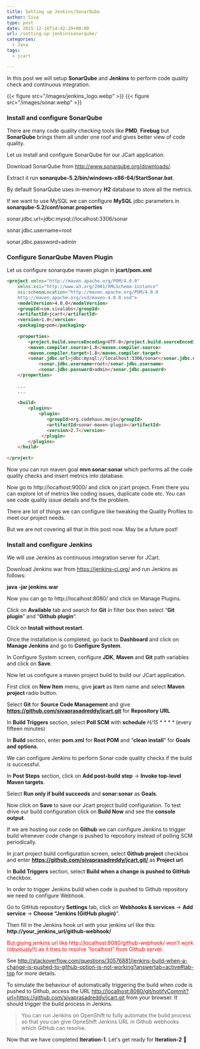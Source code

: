 ```yaml
---
title: Setting up Jenkins/SonarQube
author: Siva
type: post
date: 2015-12-16T14:42:29+00:00
url: /setting-up-jenkinssonarqube/
categories:
  - Java
tags:
  - jcart

---
```

In this post we will setup **SonarQube** and **Jenkins** to perform code quality check and continuous integration.

{{< figure src="/images/jenkins_logo.webp" >}}
{{< figure src="/images/sonar.webp" >}}

### Install and configure SonarQube

There are many code quality checking tools like **PMD**, **Firebug** but **SonarQube** brings them all under one roof and gives better view of code quality.

Let us install and configure SonarQube for our JCart application.

Download SonarQube from <a href="http://www.sonarqube.org/downloads/" target="_blank">http://www.sonarqube.org/downloads/</a>.
  
Extract it run **sonarqube-5.2/bin/windows-x86-64/StartSonar.bat**.

By default SonarQube uses in-memory **H2** database to store all the metrics.
  
If we want to use MySQL we can configure **MySQL** jdbc parameters in **sonarqube-5.2/conf/sonar.properties**

sonar.jdbc.url=jdbc:mysql://localhost:3306/sonar
  
sonar.jdbc.username=root
  
sonar.jdbc.password=admin

### Configure SonarQube Maven Plugin

Let us configure sonarqube maven plugin in **jcart/pom.xml**

```html
<project xmlns="http://maven.apache.org/POM/4.0.0" 
	xmlns:xsi="http://www.w3.org/2001/XMLSchema-instance"
	xsi:schemaLocation="http://maven.apache.org/POM/4.0.0 
	http://maven.apache.org/xsd/maven-4.0.0.xsd">
	<modelVersion>4.0.0</modelVersion>
	<groupId>com.sivalabs</groupId>
	<artifactId>jcart</artifactId>
	<version>1.0</version>
	<packaging>pom</packaging>
	
	<properties>
		<project.build.sourceEncoding>UTF-8</project.build.sourceEncoding>
		<maven.compiler.source>1.8</maven.compiler.source>
		<maven.compiler.target>1.8</maven.compiler.target>		
		<sonar.jdbc.url>jdbc:mysql://localhost:3306/sonar</sonar.jdbc.url>
      		<sonar.jdbc.username>root</sonar.jdbc.username>
      		<sonar.jdbc.password>admin</sonar.jdbc.password>
	</properties>
	
	...
	...
	
	<build>
		<plugins>
			<plugin>
		       <groupId>org.codehaus.mojo</groupId>
		       <artifactId>sonar-maven-plugin</artifactId>
		       <version>2.7</version>
		     </plugin>
		</plugins>
	</build>
	
</project>
```

Now you can run maven goal **mvn sonar:sonar** which performs all the code quality checks and insert metrics into database.
  
Now go to http://localhost:9000/ and click on jcart project. From there you can explore lot of metrics like coding issues, duplicate code etc. You can see code quality issue details and fix the problem.

There are lot of things we can configure like tweaking the Quality Profiles to meet our project needs.
  
But we are not covering all that in this post now. May be a future post!

### Install and configure Jenkins

We will use Jenkins as continuous integration server for JCart.
  
Download Jenkins war from <a href="https://jenkins-ci.org/" target="_blank">https://jenkins-ci.org/</a> and run Jenkins as follows:

**java -jar jenkins.war**

Now you can go to http://localhost:8080/ and click on Manage Plugins.
  
Click on **Available** tab and search for **Git** in filter box then select &#8220;**Git plugin**&#8221; and &#8220;**Github plugin**&#8220;.
  
Click on **Install without restart**.

Once the installation is completed, go back to **Dashboard** and click on **Manage Jenkins** and go to **Configure System**.
  
In Configure System screen, configure **JDK**, **Maven** and **Git** path variables and click on **Save**.

Now let us configure a maven project build to build our JCart application.

First click on **New Item** menu, give **jcart** as Item name and select **Maven project** radio button.

Select **Git** for **Source Code Management** and give **https://github.com/sivaprasadreddy/jcart.git** for **Repository URL**

In **Build Triggers** section, select **Poll SCM** with **schedule** _H/15 \* \* \* \*_ (every fifteen minutes)

In **Build** section, enter **pom.xml** for **Root POM** and &#8220;**clean install**&#8221; for **Goals** **and options.**

We can configure Jenkins to perform Sonar code quality checks if the build is successful.
  
In **Post Steps** section, click on **Add post-build step** -> **Invoke top-level Maven targets**.
  
Select **Run only if build succeeds** and **sonar:sonar** as **Goals**.

Now click on **Save** to save our Jcart project build configuration. To test drive our build configuration click on **Build Now** and see the **console output**.

If we are hosting our code on **Github** we can configure Jenkins to trigger build whenever code change is pushed to repository instead of polling SCM periodically.

In jcart project build configuration screen, select **Github project** checkbox and enter **https://github.com/sivaprasadreddy/jcart.git/** as **Project url**.
  
In **Build Triggers** section, select **Build when a change is pushed to GitHub** checkbox.

In order to trigger Jenkins build when code is pushed to Github repository we need to configure Webhook.
  
Go to GitHub repository **Settings** tab, click on **Webhooks & services** -> **Add service** -> **Choose &#8220;Jenkins (GitHub plugin)**&#8220;.
  
Then fill in the Jenkins hook url with your jenkins url like this: **http://your\_jenkins\_url/github-webhook/**

<span style="color: #ff0000;">But giving jenkins url like http://localhost:8080/github-webhook/ won't work (obviously!!) as it tries to resolve &#8220;localhost&#8221; from Github server.</span>

See <a href="http://stackoverflow.com/questions/30576881/jenkins-build-when-a-change-is-pushed-to-github-option-is-not-working?answertab=active#tab-top" target="_blank">http://stackoverflow.com/questions/30576881/jenkins-build-when-a-change-is-pushed-to-github-option-is-not-working?answertab=active#tab-top</a> for more details.

To simulate the behaviour of automatically triggering the build when code is pushed to Github, access the URL <a href="http://localhost:8080/git/notifyCommit?url=https://github.com/sivaprasadreddy/jcart.git" target="_blank">http://localhost:8080/git/notifyCommit?url=https://github.com/sivaprasadreddy/jcart.git</a> from your browser. It should trigger the build process in Jenkins.

> You can run Jenkins on OpenShift to fully automate the build process so that you can give OpneShift Jenkins URL in Github webhooks which GitHub can resolve.

Now that we have completed **Iteration-1**. Let's get ready for **Iteration-2** 🙂
